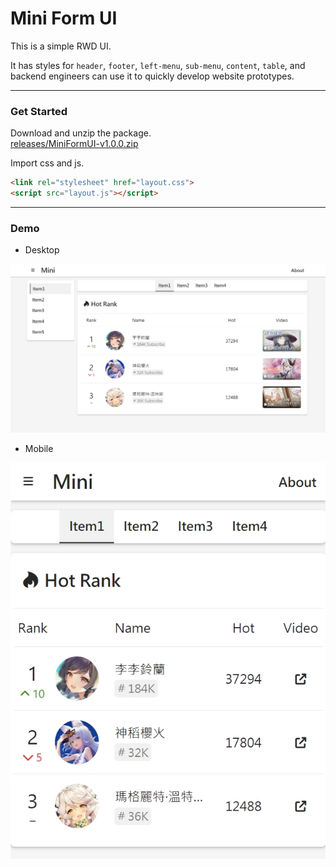 # Mini Form UI  

This is a simple RWD UI.  

It has styles for `header`, `footer`, `left-menu`, `sub-menu`, `content`, `table`, and backend engineers can use it to quickly develop website prototypes.  

---  

### Get Started  

Download and unzip the package.  
[releases/MiniFormUI-v1.0.0.zip](https://github.com/fysh711426/MiniFormUI/releases)

Import css and js.  

```Html
<link rel="stylesheet" href="layout.css">
<script src="layout.js"></script>
```  

---  

### Demo  

* Desktop  

![desktop.jpg](demo/desktop.jpg)  

* Mobile  

![mobile.jpg](demo/mobile.jpg)  